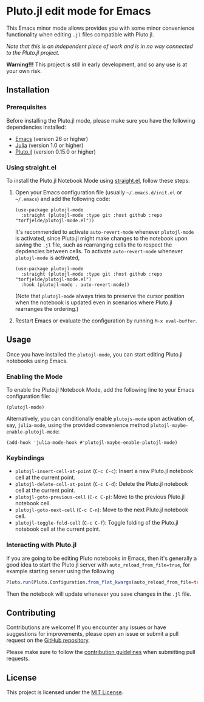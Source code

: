 # Pluto.jl edit mode for Emacs

This Emacs minor mode allows provides you with some minor convenience functionality when editing `.jl` files compatible with Pluto.jl.

_Note that this is an independent piece of work and is in no way connected to the Pluto.jl project._

**Warning!!!** This project is still in early development, and so any use is at your own risk.

## Installation

### Prerequisites

Before installing the Pluto.jl mode, please make sure you have the following dependencies installed:

- [Emacs](https://www.gnu.org/software/emacs/) (version 26 or higher)
- [Julia](https://julialang.org/) (version 1.0 or higher)
- [Pluto.jl](https://github.com/fonsp/Pluto.jl) (version 0.15.0 or higher)

### Using straight.el

To install the Pluto.jl Notebook Mode using [straight.el](https://github.com/raxod502/straight.el), follow these steps:

1. Open your Emacs configuration file (usually `~/.emacs.d/init.el` or `~/.emacs`) and add the following code:

   ```emacs-lisp
   (use-package plutojl-mode
     :straight (plutojl-mode :type git :host github :repo "torfjelde/plutojl-mode.el"))
   ```
   
   It's recommended to activate `auto-revert-mode` whenever `plutojl-mode` is activated,
   since Pluto.jl might make changes to the notebook upon saving the `.jl` file, such as rearranging cells the
   to respect the depdencies between cells. To activate `auto-revert-mode` whenever `plutojl-mode` is activated,
   
   ```emacs-lisp
   (use-package plutojl-mode
     :straight (plutojl-mode :type git :host github :repo "torfjelde/plutojl-mode.el")
     :hook (plutojl-mode . auto-revert-mode))
   ```
   
   (Note that `plutojl-mode` always tries to preserve the cursor position when the notebook is updated
   even in scenarios where Pluto.jl rearranges the ordering.)

2. Restart Emacs or evaluate the configuration by running `M-x eval-buffer`.

## Usage

Once you have installed the `plutojl-mode`, you can start editing Pluto.jl notebooks using Emacs.

### Enabling the Mode

To enable the Pluto.jl Notebook Mode, add the following line to your Emacs configuration file:

```emacs-lisp
(plutojl-mode)
```

Alternatively, you can conditionally enable `plutojs-mode` upon activation of, say, `julia-mode`, using the provided convenience method `plutojl-maybe-enable-plutojl-mode`:

```emacs-lisp
(add-hook 'julia-mode-hook #'plutojl-maybe-enable-plutojl-mode)
```

### Keybindings

- `plutojl-insert-cell-at-point` (`C-c C-c`): Insert a new Pluto.jl notebook cell at the current point.
- `plutojl-delete-cell-at-point` (`C-c C-d`): Delete the Pluto.jl notebook cell at the current point.
- `plutojl-goto-previous-cell` (`C-c C-p`): Move to the previous Pluto.jl notebook cell.
- `plutojl-goto-next-cell` (`C-c C-n`): Move to the next Pluto.jl notebook cell.
- `plutojl-toggle-fold-cell` (`C-c C-f`): Toggle folding of the Pluto.jl notebook cell at the current point.

### Interacting with Pluto.jl

If you are going to be editing Pluto notebooks in Emacs, then it's generally a good idea to start the Pluto.jl server with `auto_reload_from_file=true`, for example starting server using the following

``` julia
Pluto.run(Pluto.Configuration.from_flat_kwargs(auto_reload_from_file=true))
```

Then the notebook will update whenever you save changes in the `.jl` file.

## Contributing

Contributions are welcome! If you encounter any issues or have suggestions for improvements, please open an issue or submit a pull request on the [GitHub repository](https://github.com/torfjelde/plutojl-mode.el).

Please make sure to follow the [contribution guidelines](CONTRIBUTING.md) when submitting pull requests.

## License

This project is licensed under the [MIT License](LICENSE).
